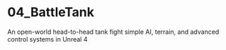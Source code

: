 # 04_BattleTank
An open-world head-to-head tank fight simple AI, terrain, and advanced control systems in Unreal 4
